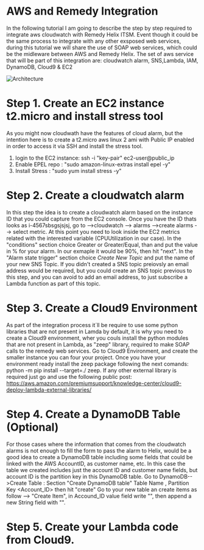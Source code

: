# AWS and Remedy Integration
In the following tutorial I am going to describe the step by step required to integrate aws cloudwatch with Remedy Helix ITSM. Event though it could be the same process to integrate with any other exsposed web services, during this tutorial we will share the use of SOAP web services, which could be the midleware between AWS and Remedy Helix. The set of aws service that will be part of this integration are: cloudwatch alarm, SNS,Lambda, IAM, DynamoDB, Cloud9 & EC2

![Architecture](https://github.com/leosolano/aws_remedy/blob/main/img/img1.png)

# Step 1. Create an EC2 instance t2.micro and install stress tool 
As you might now cloudwath have the features of cloud alarm, but the intention here is to create a t2.micro aws linux 2 ami with Public IP enabled in order to access it via SSH and install the stress tool. 

1. login to the EC2 instance: ssh -i "key-pair" ec2-user@public_ip
2. Enable EPEL repo : "sudo amazon-linux-extras install epel -y"
3. Install Stress : "sudo yum install stress -y"

# Step 2. Create a cloudwatch alarm 
In this step the idea is to create a cloudwatch alarm based on the instance ID that you could capture from the EC2 console. Once you have the ID thats looks as i-4567sbsgsjsjsj, go to -->cloudwatch --> alarms -->create alarms --> select metric. At this point you need to look inside the EC2 metrics related with the interested variable (CPUUtilization in our case). In the "conditions" section choice Greater or Greater/Equal, than and put the value in % for your alarm. In our exmaple it would be 90%, then hit "next". In the "Alarm state trigger" section choice *Create New Topic* and put the name of your new SNS Topic. If you didn't created a SNS topic preiovsly an email address would be required, but you could create an SNS topic previous to this step, and you can avoid to add an email address, to just subscribe a Lambda function as part of this topic. 

# Step 3. Create a Cloud9 Environment
As part of the integration process it´ll be require to use some python libraries that are not present in Lamda by default, it is why you need to create a Cloud9 environment, wher you couls install the python modules that are not present in Lambda, as "zeep" library, required to make SOAP calls to the remedy web services. 
Go to Cloud9 Environment, and create the smaller instance you can four your project. Once you have your environment ready install the zeep package following the next comands: python -m pip install --target=./ zeep. If any other external library is required just go and use the following public post: https://aws.amazon.com/premiumsupport/knowledge-center/cloud9-deploy-lambda-external-libraries/

# Step 4. Create a DynamoDB Table (Optional)
For those cases where the information that comes from the cloudwatch alarms is not enough to fill the form to pass the alarm to Helix, would be a good idea to create a DynamoDB table including some fields that could be linked with the AWS AccountID, as customer name, etc. In this case the table we created includes just the account ID and customer name fields, but account ID is the partition key in this DynamoDB table.
Go to DynamoDB-->Create Table : Section "Create DynamoDB table" Table Name <your table>, Partition Key <Account_ID> then  hit "create"
Go to your new table an create items as follow --> "Create Item", in Accound_ID value field write "<the list of your acount IDs>", then append a new String field with "<your customer name>". 



# Step 5. Create your Lambda code from Cloud9.
            






